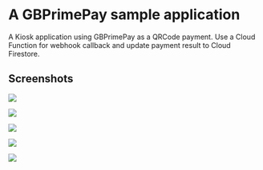 # A GBPrimePay sample application

A Kiosk application using GBPrimePay as a QRCode payment. Use a Cloud Function for webhook callback and update payment result to Cloud Firestore.

## Screenshots

![](/screenshots/Screenshot_1670631559.png)

![](/screenshots/Screenshot_1670631561.png)

![](/screenshots/Screenshot_1670631566.png)

![](/screenshots/payment_data.png)

![](/screenshots/payment_logs.png)
